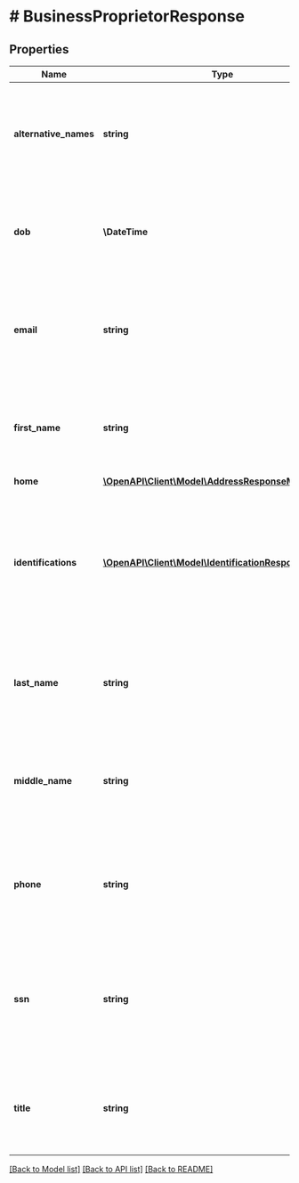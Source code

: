# # BusinessProprietorResponse

## Properties

Name | Type | Description | Notes
------------ | ------------- | ------------- | -------------
**alternative_names** | **string** | Alternate names of the business proprietor or officer.  This field is returned if it exists in the resource. | [optional]
**dob** | **\DateTime** | Business proprietor or officer&#39;s date of birth.  This field is returned if it exists in the resource. | [optional]
**email** | **string** | Email address of the business proprietor or officer.  This field is returned if it exists in the resource. | [optional]
**first_name** | **string** | First name of the business proprietor or officer.  This field is returned if it exists in the resource. | [optional]
**home** | [**\OpenAPI\Client\Model\AddressResponseModel**](AddressResponseModel.md) |  | [optional]
**identifications** | [**\OpenAPI\Client\Model\IdentificationResponseModel[]**](IdentificationResponseModel.md) | One or more objects containing personal identifications of the business proprietor or officer.  This field is returned if it exists in the resource. | [optional]
**last_name** | **string** | Last name of the business proprietor or officer.  This field is returned if it exists in the resource. | [optional]
**middle_name** | **string** | Middle name of the business proprietor or officer.  This field is returned if it exists in the resource. | [optional]
**phone** | **string** | Telephone number of the business proprietor or officer.  This field is returned if it exists in the resource. | [optional]
**ssn** | **string** | Social Security Number (SSN) of the business proprietor or officer.  This field is returned if it exists in the resource. | [optional]
**title** | **string** | Title of the business proprietor or officer.  This field is returned if it exists in the resource. | [optional]

[[Back to Model list]](../../README.md#models) [[Back to API list]](../../README.md#endpoints) [[Back to README]](../../README.md)
